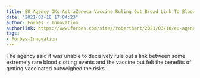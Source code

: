 ```yaml
---
title: EU Agency OKs AstraZeneca Vaccine Ruling Out Broad Link To Blood Clotting
date: "2021-03-18 17:04:23"
author: Forbes - Innovation
authorlink: https://www.forbes.com/sites/roberthart/2021/03/18/eu-agency-oks-astrazeneca-vaccine-ruling-out-broad-link-to-blood-clotting/
tags:
- Forbes-Innovation
---
```

The agency said it was unable to decisively rule out a link between some extremely rare blood clotting events and the vaccine but felt the benefits of getting vaccinated outweighed the risks.